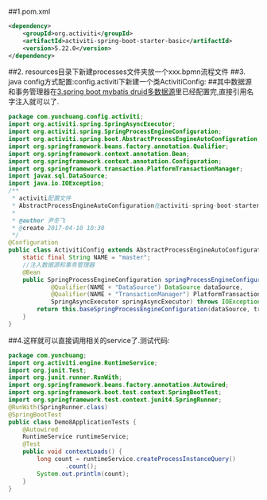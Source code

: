 ##1.pom.xml
```xml
<dependency>
    <groupId>org.activiti</groupId>
    <artifactId>activiti-spring-boot-starter-basic</artifactId>
    <version>5.22.0</version>
</dependency>
```
##2. resources目录下新建processes文件夹放一个xxx.bpmn流程文件
##3. java config方式配置:config.activiti下新建一个类ActivitiConfig:
##其中数据源和事务管理器在[3.spring boot mybatis druid多数据源](https://git.oschina.net/yi_dao2000/spring-boot-learning/blob/master/spring-boot/3.spring%20boot%20mybatis%20druid%E5%A4%9A%E6%95%B0%E6%8D%AE%E6%BA%90.md?dir=0&filepath=spring-boot%2F3.spring+boot+mybatis+druid%E5%A4%9A%E6%95%B0%E6%8D%AE%E6%BA%90.md&oid=e87df23672817bb04c1e3523a0ee8881e79be569&sha=080b65a7b01b3a40ba09f9a68dc61b0d158d0606)里已经配置完,直接引用名字注入就可以了.
```java
package com.yunchuang.config.activiti;
import org.activiti.spring.SpringAsyncExecutor;
import org.activiti.spring.SpringProcessEngineConfiguration;
import org.activiti.spring.boot.AbstractProcessEngineAutoConfiguration;
import org.springframework.beans.factory.annotation.Qualifier;
import org.springframework.context.annotation.Bean;
import org.springframework.context.annotation.Configuration;
import org.springframework.transaction.PlatformTransactionManager;
import javax.sql.DataSource;
import java.io.IOException;
/**
 * activiti配置文件
 * AbstractProcessEngineAutoConfiguration在activiti-spring-boot-starter-basic下
 *
 * @author 尹冬飞
 * @create 2017-04-10 10:30
 */
@Configuration
public class ActivitiConfig extends AbstractProcessEngineAutoConfiguration {
	static final String NAME = "master";
	//注入数据源和事务管理器
	@Bean
	public SpringProcessEngineConfiguration springProcessEngineConfiguration(
			@Qualifier(NAME + "DataSource") DataSource dataSource,
			@Qualifier(NAME + "TransactionManager") PlatformTransactionManager transactionManager,
			SpringAsyncExecutor springAsyncExecutor) throws IOException {
		return this.baseSpringProcessEngineConfiguration(dataSource, transactionManager, springAsyncExecutor);
	}
}
```
##4.这样就可以直接调用相关的service了.测试代码:
```java
package com.yunchuang;
import org.activiti.engine.RuntimeService;
import org.junit.Test;
import org.junit.runner.RunWith;
import org.springframework.beans.factory.annotation.Autowired;
import org.springframework.boot.test.context.SpringBootTest;
import org.springframework.test.context.junit4.SpringRunner;
@RunWith(SpringRunner.class)
@SpringBootTest
public class Demo8ApplicationTests {
	@Autowired
	RuntimeService runtimeService;
	@Test
	public void contextLoads() {
		long count = runtimeService.createProcessInstanceQuery()
				.count();
		System.out.println(count);
	}
}
```